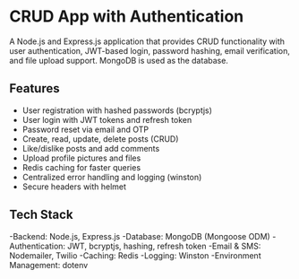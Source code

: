# CRUD App with Authentication
A Node.js and Express.js application that provides CRUD functionality with user authentication, JWT-based login, password hashing, email verification, and file upload support. 
MongoDB is used as the database.

## Features

- User registration with hashed passwords (bcryptjs)
- User login with JWT tokens and refresh token
- Password reset via email and OTP
- Create, read, update, delete posts (CRUD)
- Like/dislike posts and add comments
- Upload profile pictures and files
- Redis caching for faster queries
- Centralized error handling and logging (winston)
- Secure headers with helmet

## Tech Stack

-Backend: Node.js, Express.js
-Database: MongoDB (Mongoose ODM)
-Authentication: JWT, bcryptjs, hashing, refresh token
-Email & SMS: Nodemailer, Twilio
-Caching: Redis
-Logging: Winston
-Environment Management: dotenv
